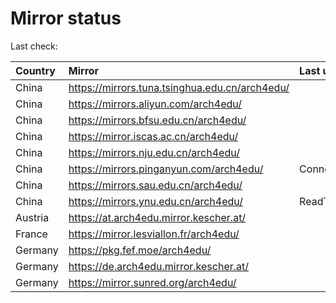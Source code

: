 <script src="./time.js"></script>
# Mirror status
Last check: <script type="text/javascript">localize(1678365677.8752477);</script>

|Country|Mirror|Last update|
|:------|:-----|:----------|
|China|https://mirrors.tuna.tsinghua.edu.cn/arch4edu/|<script type="text/javascript">localize(1678343782);</script>|
|China|https://mirrors.aliyun.com/arch4edu/|<script type="text/javascript">localize(1678300594);</script>|
|China|https://mirrors.bfsu.edu.cn/arch4edu/|<script type="text/javascript">localize(1678343782);</script>|
|China|https://mirror.iscas.ac.cn/arch4edu/|<script type="text/javascript">localize(1678343782);</script>|
|China|https://mirrors.nju.edu.cn/arch4edu/|<script type="text/javascript">localize(1678343782);</script>|
|China|https://mirrors.pinganyun.com/arch4edu/|ConnectionError|
|China|https://mirrors.sau.edu.cn/arch4edu/|<script type="text/javascript">localize(1673850842);</script>|
|China|https://mirrors.ynu.edu.cn/arch4edu/|ReadTimeout|
|Austria|https://at.arch4edu.mirror.kescher.at/|<script type="text/javascript">localize(1678343782);</script>|
|France|https://mirror.lesviallon.fr/arch4edu/|<script type="text/javascript">localize(1678300594);</script>|
|Germany|https://pkg.fef.moe/arch4edu/|<script type="text/javascript">localize(1678343782);</script>|
|Germany|https://de.arch4edu.mirror.kescher.at/|<script type="text/javascript">localize(1678343782);</script>|
|Germany|https://mirror.sunred.org/arch4edu/|<script type="text/javascript">localize(1678343782);</script>|

<script src="./tablefilter/tablefilter.js"></script>
<script src="./table.js"></script>